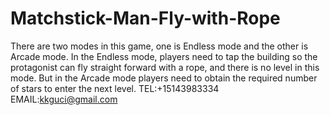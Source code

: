 # Matchstick-Man-Fly-with-Rope
There are two modes in this game, one is Endless mode and the other is Arcade mode. In the Endless mode, players need to tap the building so the protagonist can fly straight forward with a rope, and there is no level in this mode. But in the Arcade mode players need to obtain the required number of stars to enter the next level.
TEL:+15143983334
EMAIL:kkguci@gmail.com
